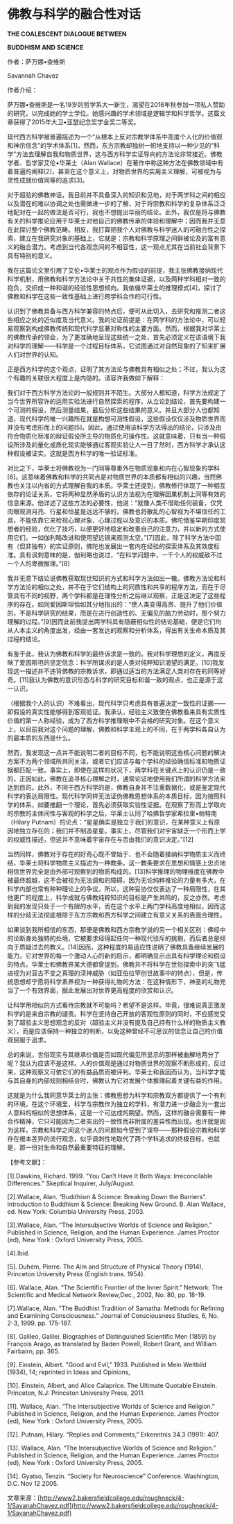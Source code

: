 # 佛教与科学的融合性对话

**THE COALESCENT DIALOGUE BETWEEN**

**BUDDHISM AND SCIENCE**

作者：萨万娜•查维斯

Savannah Chavez

作者介绍：

萨万娜•查维斯是一名19岁的哲学系大一新生，渴望在2016年秋参加一项私人赞助的研究，以完成她的学士学位。她感兴趣的学术领域是逻辑学和科学哲学。这篇文章获得了2015年大卫•亚瑟纪念奖学金奖二等奖。

现代西方科学被普遍描述为一个“从根本上反对宗教学体系中高度个人化的价值观和神示信念”的学术体系\[1\]。然而，东方宗教却独树一帜地支持以一种少见的“科学”方法去理解自我和物质世界，这与西方科学实证导向的方法论非常接近。佛教学者、哲学家艾伦•华莱士（Alan Wallace）在著作中称这种方法在佛教领域中有着普遍的阐释\[2\]，甚至在这个意义上，对物质世界的实用主义理解，可被视为与灵性成就价值同等的追求\[3\]。

对于超验的佛教神话，我目前并不具备深入的知识和见地，对于两学科之间的相应以及潜在的难以协调之处也需做进一步的了解，对于将宗教和科学的复杂体系泛泛地配对在一起的做法是否可行，我也不想提出华丽的结论。此外，我仅是将与佛教有关的科学推论应用于华莱士对他自己的佛教传承的体验和理解中；因而我并无意在此探讨整个佛教范畴。相反，我打算把我个人对佛教与科学迷人的可融合性之探索，建立在我研究对象的基础上，它就是：宗教和科学原理之间鲜被论及的富有意义的融合潜力。考虑到当代各观念间的不相容性，这一观点尤其在当前社会背景下具有特别的意义。

我在这篇论文里引用了艾伦•华莱士的观点作为假设的前提，我主张佛教接纳现代科学机制，用佛教和科学方法论中关于共性的集体证据，以及两种学科相对一致的抱负，交织成一种和谐的经验性思想倾向。我依循华莱士的推理模式\[4\]，探讨了佛教和科学在这些一致性基础上进行跨学科合作的可行性。

认识到了佛教具备与西方科学兼容的特点后，便可从此切入，去研究和推测二者这些相应之处的近似度及当代意义。我的论证前提是：在两学科的方法论中，可以轻易观察到构成佛教传统和现代科学显著对称性的主要方面。然而，根据我对华莱士的佛教传承的领会，为了更准确地呈现这些统一之处，首先必须定义在该语境下我对科学的理解——科学是一个过程目标体系，它试图通过对自然现象的了知来扩展人们对世界的认知。

正是西方科学的这个观点，证明了其方法论与佛教具有相似之处；不过，我认为这个有趣的关联很大程度上是内隐的。请容许我做如下解释：

我们对于西方科学方法论的一般规则并不陌生。大部分人都知道，科学方法规定了当今世界所容许的运用实验法进行自然探索的程序。从立论到结论，首先要构建一个可测的假设，然后测量结果，最后分析这些结果的意义。并且大部分人也都知道，现代科学的唯一兴趣所在就是构想可测性假设，这些假设仅仅涉及物质世界而并没有考虑形而上的问题\[5\]。因此，通过使用该科学方法得出的结论，只涉及由符合物质化标准的辩证假设所主导的物质化可操作性。这就意味着，只有当一种假设所涉及的量化或质化现实能够通过客观实验让人一目了然时，西方科学才承认这种假设被证实。这就是西方科学的唯一验证标准。

对比之下，华莱士将佛教视为一门同等尊重外在物质现象和内在心智现象的学科\[6\]。这意味着佛教和科学的共同点是对物质世界的本质都有相似的兴趣，当然佛教也关注以内省的方式理解自我的本质。华莱士还提到，佛教修行体现了一种相互依存的论证关系，它将两种显然矛盾的认识方法视为在理解因果机制上同等有效的信息来源。他详述了这些方法的必要性，他说：“就像人类不借助任何装备，仅凭肉眼观测月亮、行星和恒星是远远不够的，佛教也将散乱的心智视为不堪信任的工具，不能依靠它来检视心理对象、心理过程以及意识的本质。佛陀借鉴早期印度冥想者的经验，优化了技巧，以便更好地稳定和改善自己的注意力，并以新的方式使用它们，一如伽利略改进和使用望远镜来观测太空。”\[7\]因此，除了科学方法中固有（但非独有）的实证原则，佛陀也发展出一套内在经验的探索体系及其效度标准。具有讽刺意味的是，伽利略也说过，“在科学问题中，一千个人的权威敌不过一个人的卑微推理。”\[8\]

我并无意下结论说佛教获取现世知识的方式和科学方法如出一辙。佛教方法论和科学方法论的相似之处，并不在于它们结构上的同质性和共享的程序方法，而在于尽管具有不同的视野，两个学科都是在理性分析之后继以观察，正是这决定了这些程序的存在。如同爱因斯坦恰如其分地指出的：“使人类变得高贵、提升了他们价值的，不是科学研究的结果，而是在进行创造性的、无偏见的脑力劳动时，那个努力理解的过程。”\[9\]因而此前我提出两学科具有隐蔽相似性的结论基础，便是它们均从人本主义的角度出发，经由一套发达的观察和分析体系，得出有关生命本质及其过程的结论。

有鉴于此，我认为佛教和科学的最终诉求是一致的。我对科学理想的定义，再度反映了爱因斯坦的坚定信念：科学所谋求的是人类对纯粹知识渴望的满足。\[10\]我发现这一描述并不违背佛教的宗教诉求，即通过适当的方法满足人类对存在的同等好奇。\[11\]我认为佛教的意识形态与科学的研究目标和谐一致的观点，也正是源于这一认识。

（根据我个人的认识）不难看出，现代科学只考虑具有普遍决定一致性的证据——即假设的真实性能够得到客观验证。我承认，经验主义致使在佛教看来具有实质性价值的第一人称经验，成为了西方科学推理眼中不合格的研究对象。在这个意义上，以目前我对这个问题的理解，佛教和科学主观上的不同，在于两学科各自认为的最本质的东西是什么。

然而，我发现这一点并不能说明二者的目标不同，也不能说明这些核心问题的解决方案不为两个领域所共同关注，或者它们应该与每个学科的经验确信标准和物质证据都匹配一致。事实上，即使在这样的状况下，两学科在关键点上的认识仍是一致的，正因如此，佛教在追寻核心理解之时，通常论证地使用我们所谓的科学方法来达到目的。此外，不同于西方科学的是，佛教自身并不注重数据化，或是鉴定现代科学的表达局限性。现代科学同样无法证伪佛教思想体系的本质目标，因为按照科学的体系，如要推翻一个理论，首先必须获取实验性证据。在观察了形而上学取向的宗教的主体间性与客观的科学之后，华莱士认同了哈佛哲学家希拉里•帕特南（Hilary Putnam）的论点：“星星确实是独立于我们的意识，在某种意义上有原因地独立存在的；我们并不制造星星。事实上，尽管我们对宇宙缺乏一个形而上学的权威性描述，但这并不意味着宇宙存在与否由我们的意识决定。”\[12\]

当然同样，佛教对于存在的好奇心既不曾始于、也不会随着接纳科学物质主义而终结，华莱士将科学物质主义描述为一种教条，这一教条要求在思想和情感上忠贞地相信世界完全是由外部可观察到的物质构成的。\[13\]科学推理的物理维度在佛教中被最终超越，这不会被视为无法调和的障碍，因为无论纯粹推论的力量有多大，在科学内部也常有种种理论上的争议。所以，这种妥协仅仅表达了一种局限性，在其他更广的程度上，科学成就与佛教纯粹知识的目标是产生共鸣的，反之亦然。考虑到我的发现只处于一个有限的水平，而在这个水平上两门学科高度地相似，因而这样的分歧无法彻底根除于东方宗教和西方科学之间建立有意义关系的表面合理性。

如果谈到我所相信的东西，那便是佛教和西方宗教学说的另一个相关区别：佛经中的论断身处独特的处境，它被要求经得起任何一种现代驳斥的挑剔，而后者总是倾向于质疑过去的教义。\[14\]因而，这种程度的易适应性说明了佛教具备继续发展的能力，它对世界的每一个激动人心的新的启示，都明确显示出具有科学理论和假设的特点。华莱士和佛教界某大德都曾提到，佛教并不将科学在世俗探索中的突飞猛进视为对亘古不变之真理的渎神威胁（如亚伯拉罕创世故事中的特点），但是，传统思想却宁愿将科学素养视为一种获得礼物的方法：在这种情形下，神圣的礼物充当了一个有效界面，据此发展出对世界更高程度的欣赏和认识。

让科学用相似的方式看待宗教就不可能吗？希望不是这样。毕竟，很难说真正激发科学的是来自宗教的谴责。科学在坚持自己开放的客观性原则的同时，不应感觉受到了超验主义思想观念的反对（超验主义并没有提及自己持有什么样的物质主义教义），而是应该保持一种独立的判断，以免这种曾经不可思议的信念让自己的价值观屈服于追求。

总的来说，世俗现实与其继承价值是否如现代偏见所显示的那样被曲解地两分了呢？我认为应该不是这样。人的价值观是通过对物质世界的观察不断形成的，反过来，这种观察又可依它们的有益品质而被评判。华莱士和我因而认为，当科学才能与其自身的内部规则相结合时，佛教认为它对发展个体推理起着关键有益的作用。

这就是为什么我同意华莱士的主张：佛教思想为科学和宗教双方都提供了一个有利的环境，在这个环境里，科学与宗教作为独立的学科，有潜力进一步融合为一套出人意料的相似的思想体系，这是一个可达成的期望。然而，这样的融合需要有一种合作精神，它只可能因为二者突出的一致性而非附属的差异性而出现。也许就是因为这样，宗教和科学之间这个迷人的问题如今受到了误导——那种假设宗教和科学存在根本差异的流行观念，似乎讽刺性地取代了两个学科追求的终极目标，也就是，那一份对生命和自然最重要特征的理解。

【参考文献】：

\[1\].Dawkins, Richard. 1999. “You Can’t Have It Both Ways: Irreconcilable Differences.” Skeptical Inquirer, July/August.

\[2\].Wallace, Alan. “Buddhism & Science: Breaking Down the Barriers”. Introduction to Buddhism & Science: Breaking New Ground. B. Alan Wallace, ed. New York: Columbia University Press, 2003.

\[3\].Wallace, Alan. “The Intersubjective Worlds of Science and Religion.” Published in Science, Religion, and the Human Experience. James Proctor \(ed\), New York : Oxford University Press, 2005.

\[4\].Ibid.

\[5\]. Duhem, Pierre. The Aim and Structure of Physical Theory \(1914\), Princeton University Press \(English trans. 1954\).

\[6\]. Wallace, Alan. “The Scientific Frontier of the Inner Spirit.” Network: The Scientific and Medical Network Review,Dec., 2002, No. 80, pp. 18-19.

\[7\].Wallace, Alan. ”The Buddhist Tradition of Samatha: Methods for Refining and Examining Consciousness." Journal of Consciousness Studies, 6, No. 2-3, 1999. pp. 175-187.

\[8\]. Galileo, Galilei. Biographies of Distinguished Scientific Men \(1859\) by François Arago, as translated by Baden Powell, Robert Grant, and William Fairbairn, pp. 365.

\[9\]. Einstein, Albert. "Good and Evil," 1933. Published in Mein Weltbild \(1934\), 14; reprinted in Ideas and Opinions,

\[10\]. Einstein, Albert, and Alice Calaprice. The Ultimate Quotable Einstein. Princeton, N.J: Princeton University Press, 2011.

\[11\]. Wallace, Alan. “The Intersubjective Worlds of Science and Religion.” Published in Science, Religion, and the Human Experience. James Proctor \(ed\), New York : Oxford University Press, 2005.

\[12\]. Putnam, Hilary. “Replies and Comments,” Erkenntnis 34.3 \(1991\): 407.

\[13\]. Wallace, Alan. “The Intersubjective Worlds of Science and Religion.” Published in Science, Religion, and the Human Experience. James Proctor \(ed\), New York : Oxford University Press, 2005.

\[14\]. Gyatso, Tenzin. “Society for Neuroscience” Conference. Washington, D.C. Nov 12 2005.

文章来源：[http://www2.bakersfieldcollege.edu/roughneck/4-1/SavanahChavez.pdf](http://www2.bakersfieldcollege.edu/roughneck/4-1/SavanahChavez.pdf)

